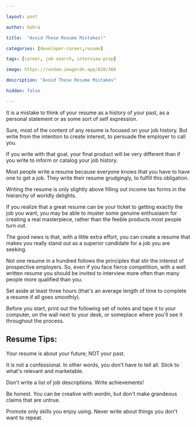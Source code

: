 ```yaml
---

layout: post

author: bohra

title:  "Avoid These Resume Mistakes!"

categories: [developer-career,resume]

tags: [career, job-search, interview-prep]

image: https://random.imagecdn.app/820/360

description: "Avoid These Resume Mistakes"

hidden: false

---
```


It is a mistake to think of your resume as a history of your past, as a personal statement or as some sort of self expression.

Sure, most of the content of any resume is focused on your job history. But write from the intention to create interest, to persuade the employer to call you.

If you write with that goal, your final product will be very different than if you write to inform or catalog your job history.

Most people write a resume because everyone knows that you have to have one to get a job. They write their resume grudgingly, to fulfill this obligation.

Writing the resume is only slightly above filling out income tax forms in the hierarchy of worldly delights.

If you realize that a great resume can be your ticket to getting exactly the job you want, you may be able to muster some genuine enthusiasm for creating a real masterpiece, rather than the feeble products most people turn out.

The good news is that, with a little extra effort, you can create a resume that makes you really stand out as a superior candidate for a job you are seeking.

Not one resume in a hundred follows the principles that stir the interest of prospective employers. So, even if you face fierce competition, with a well written resume you should be invited to interview more often than many people more qualified than you.

Set aside at least three hours (that's an average length of time to complete a resume if all goes smoothly).

Before you start, print out the following set of notes and tape it to your computer, on the wall next to your desk, or someplace where you'll see it throughout the process.

## Resume Tips:

Your resume is about your future; NOT your past.

It is not a confessional. In other words, you don't have to tell all. Stick to what's relevant and marketable.

Don't write a list of job descriptions. Write achievements!

Be honest. You can be creative with wordin, but don't make grandeous claims that are untrue.

Promote only skills you enjoy using. Never write about things you don't want to repeat.
